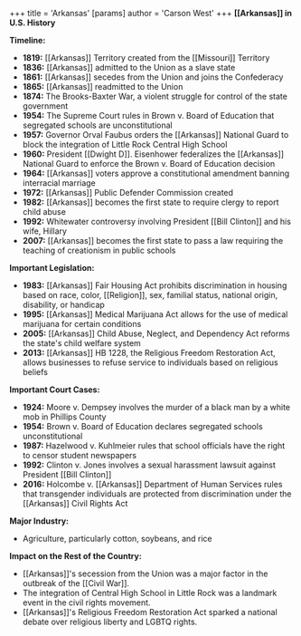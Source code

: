 +++
 title = 'Arkansas'
[params]
	author = 'Carson West'
+++
**[[Arkansas]] in U.S. History**

**Timeline:**

* **1819:** [[Arkansas]] Territory created from the [[Missouri]] Territory
* **1836:** [[Arkansas]] admitted to the Union as a slave state
* **1861:** [[Arkansas]] secedes from the Union and joins the Confederacy
* **1865:** [[Arkansas]] readmitted to the Union
* **1874:** The Brooks-Baxter War, a violent struggle for control of the state government
* **1954:** The Supreme Court rules in Brown v. Board of Education that segregated schools are unconstitutional
* **1957:** Governor Orval Faubus orders the [[Arkansas]] National Guard to block the integration of Little Rock Central High School
* **1960:** President [[Dwight D]]. Eisenhower federalizes the [[Arkansas]] National Guard to enforce the Brown v. Board of Education decision
* **1964:** [[Arkansas]] voters approve a constitutional amendment banning interracial marriage
* **1972:** [[Arkansas]] Public Defender Commission created
* **1982:** [[Arkansas]] becomes the first state to require clergy to report child abuse
* **1992:** Whitewater controversy involving President [[Bill Clinton]] and his wife, Hillary
* **2007:** [[Arkansas]] becomes the first state to pass a law requiring the teaching of creationism in public schools

**Important Legislation:**

* **1983:** [[Arkansas]] Fair Housing Act prohibits discrimination in housing based on race, color, [[Religion]], sex, familial status, national origin, disability, or handicap
* **1995:** [[Arkansas]] Medical Marijuana Act allows for the use of medical marijuana for certain conditions
* **2005:** [[Arkansas]] Child Abuse, Neglect, and Dependency Act reforms the state's child welfare system
* **2013:** [[Arkansas]] HB 1228, the Religious Freedom Restoration Act, allows businesses to refuse service to individuals based on religious beliefs

**Important Court Cases:**

* **1924:** Moore v. Dempsey involves the murder of a black man by a white mob in Phillips County
* **1954:** Brown v. Board of Education declares segregated schools unconstitutional
* **1987:** Hazelwood v. Kuhlmeier rules that school officials have the right to censor student newspapers
* **1992:** Clinton v. Jones involves a sexual harassment lawsuit against President [[Bill Clinton]]
* **2016:** Holcombe v. [[Arkansas]] Department of Human Services rules that transgender individuals are protected from discrimination under the [[Arkansas]] Civil Rights Act

**Major Industry:**

* Agriculture, particularly cotton, soybeans, and rice

**Impact on the Rest of the Country:**

* [[Arkansas]]'s secession from the Union was a major factor in the outbreak of the [[Civil War]].
* The integration of Central High School in Little Rock was a landmark event in the civil rights movement.
* [[Arkansas]]'s Religious Freedom Restoration Act sparked a national debate over religious liberty and LGBTQ rights.